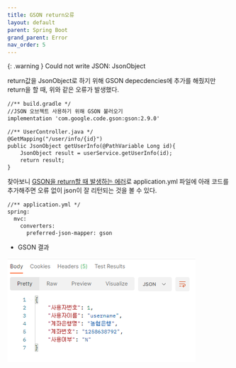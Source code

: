 ```yaml
---
title: GSON return오류
layout: default
parent: Spring Boot
grand_parent: Error
nav_order: 5
---
```


{: .warning }
Could not write JSON: JsonObject


return값을 JsonObject로 하기 위해 GSON depecdencies에 추가를 해줬지만 return을 할 때, 위와 같은 오류가 발생했다.

```
//** build.gradle */
//JSON 오브젝트 사용하기 위해 GSON 불러오기
implementation 'com.google.code.gson:gson:2.9.0'
```

```
//** UserController.java */
@GetMapping("/user/info/{id}")
public JsonObject getUserInfo(@PathVariable Long id){
    JsonObject result = userService.getUserInfo(id);
    return result;
}
```

찾아보니 [GSON을 return할 때 발생하는 에러]로 application.yml 파일에 아래 코드를 추가해주면 오류 없이 json이 잘 리턴되는 것을 볼 수 있다.


```
//** application.yml */
spring:
  mvc:
    converters:
      preferred-json-mapper: gson
```

- GSON 결과

![gson-error](/assets/images/gson-error.png)

[GSON을 return할 때 발생하는 에러]: https://m.blog.naver.com/spring1a/221781696854 "GSON return에러"
